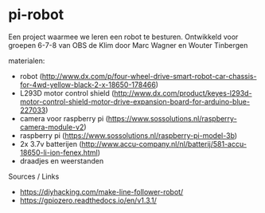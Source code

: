# pi-robot
Een project waarmee we leren een robot te besturen. Ontwikkeld voor groepen 6-7-8 van OBS de Klim door Marc Wagner en Wouter Tinbergen

materialen:
* robot (http://www.dx.com/p/four-wheel-drive-smart-robot-car-chassis-for-4wd-yellow-black-2-x-18650-178466)
* L293D motor control shield (http://www.dx.com/product/keyes-l293d-motor-control-shield-motor-drive-expansion-board-for-arduino-blue-227033)
* camera voor raspberry pi (https://www.sossolutions.nl/raspberry-camera-module-v2)
* raspberry pi (https://www.sossolutions.nl/raspberry-pi-model-3b)
* 2x 3.7v batterijen (http://www.accu-company.nl/nl/batterij/581-accu-18650-li-ion-fenex.html)
* draadjes en weerstanden 


Sources / Links
* https://diyhacking.com/make-line-follower-robot/
* https://gpiozero.readthedocs.io/en/v1.3.1/
